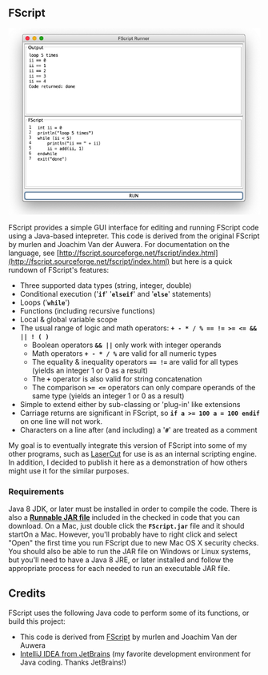 ## FScript

<p align="center"><img src="https://github.com/wholder/FScript/blob/master/images/FScript%20Screenshot.png"></p>

FScript provides a simple GUI interface for editing and running FScript code using a Java-based intepreter.  This code is derived from the original FScript by murlen and Joachim Van der Auwera.  For documentation on the language, see [http://fscript.sourceforge.net/fscript/index.html](http://fscript.sourceforge.net/fscript/index.html) but here is a quick rundown of FScript's features:

 - Three supported data types (string, integer, double)
 - Conditional execution ('**`if`**' '**`elseif`**' and '**`else`**' statements)
 - Loops ('**`while`**')
 - Functions (including recursive functions)
 - Local & global variable scope
 - The usual range of logic and math operators: **`+ - * / % == != >= <= && || ! ( )`** 
   - Boolean operators **`&& ||`** only work with integer operands
   - Math operators **`+ - * / %`** are valid for all numeric types
   - The equality & inequality operators **`== !=`** are valid for all types (yields an integer 1 or 0 as a result)
   - The **`+`** operator is also valid for string concatenation
   - The comparison **`>= <=`** operators can only compare operands of the same type (yields an integer 1 or 0 as a result)
 - Simple to extend either by sub-classing or 'plug-in' like extensions
 - Carriage returns are significant in FScript, so **`if a >= 100 a = 100 endif`** on one line will not work.
 - Characters on a line after (and including) a '**`#`**' are treated as a comment

My goal is to eventually integrate this version of FScript into some of my other programs, such as [LaserCut](https://github.com/wholder/LaserCut) for use is as an internal scripting engine.  In addition, I decided to publish it here as a demonstration of how others might use it for the similar purposes.

### Requirements
Java 8 JDK, or later must be installed in order to compile the code.  There is also a [**Runnable JAR file**](https://github.com/wholder/FScript/blob/master/out/artifacts/FScript_jar) included in the checked in code that you can download.   On a Mac, just double click the **`FScript.jar`** file and it should startOn a Mac.  However, you'll probably have to right click and select "Open" the  first time you run FScript due to new Mac OS X security checks.  You should also be able to run the JAR file on Windows or Linux systems, but you'll need to have a Java 8 JRE, or later installed and follow the appropriate process for each needed to run an executable JAR file.

## Credits
FScript uses the following Java code to perform some of its functions, or build this project:
-  This code is derived from [FScript](http://fscript.sourceforge.net) by murlen and Joachim Van der Auwera
- [IntelliJ IDEA from JetBrains](https://www.jetbrains.com/idea/) (my favorite development environment for Java coding. Thanks JetBrains!)
